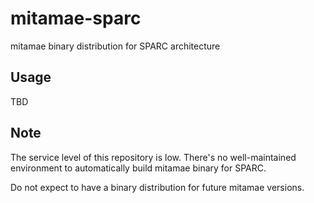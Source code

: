 # mitamae-sparc

mitamae binary distribution for SPARC architecture

## Usage

TBD

## Note

The service level of this repository is low.
There's no well-maintained environment to automatically build mitamae binary for SPARC.

Do not expect to have a binary distribution for future mitamae versions.
